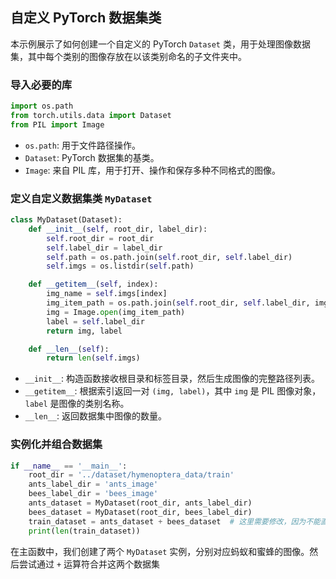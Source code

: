 

## 自定义 PyTorch 数据集类

本示例展示了如何创建一个自定义的 PyTorch `Dataset` 类，用于处理图像数据集，其中每个类别的图像存放在以该类别命名的子文件夹中。

### 导入必要的库

```python
import os.path
from torch.utils.data import Dataset
from PIL import Image
```

- `os.path`: 用于文件路径操作。
- `Dataset`: PyTorch 数据集的基类。
- `Image`: 来自 PIL 库，用于打开、操作和保存多种不同格式的图像。

### 定义自定义数据集类 `MyDataset`

```python
class MyDataset(Dataset):
    def __init__(self, root_dir, label_dir):
        self.root_dir = root_dir
        self.label_dir = label_dir
        self.path = os.path.join(self.root_dir, self.label_dir)
        self.imgs = os.listdir(self.path)

    def __getitem__(self, index):
        img_name = self.imgs[index]
        img_item_path = os.path.join(self.root_dir, self.label_dir, img_name)
        img = Image.open(img_item_path)
        label = self.label_dir
        return img, label

    def __len__(self):
        return len(self.imgs)
```

- `__init__`: 构造函数接收根目录和标签目录，然后生成图像的完整路径列表。
- `__getitem__`: 根据索引返回一对 `(img, label)`，其中 `img` 是 PIL 图像对象，`label` 是图像的类别名称。
- `__len__`: 返回数据集中图像的数量。

### 实例化并组合数据集

```python
if __name__ == '__main__':
    root_dir = '../dataset/hymenoptera_data/train'
    ants_label_dir = 'ants_image'
    bees_label_dir = 'bees_image'
    ants_dataset = MyDataset(root_dir, ants_label_dir)
    bees_dataset = MyDataset(root_dir, bees_label_dir)
    train_dataset = ants_dataset + bees_dataset  # 这里需要修改，因为不能直接相加
    print(len(train_dataset))
```

在主函数中，我们创建了两个 `MyDataset` 实例，分别对应蚂蚁和蜜蜂的图像。然后尝试通过 `+` 运算符合并这两个数据集